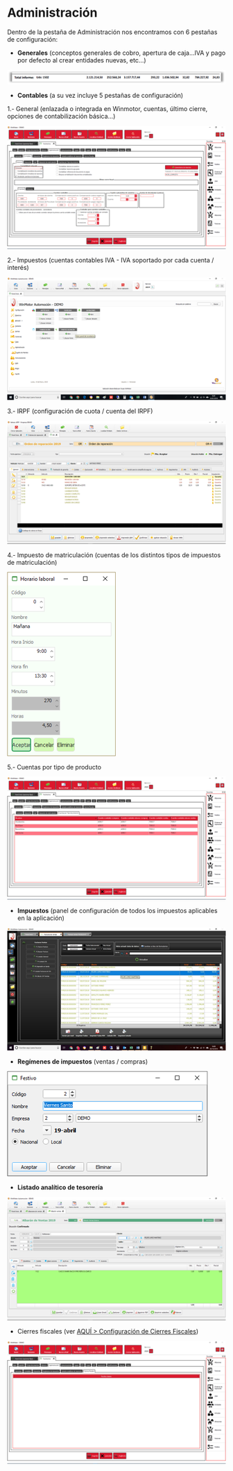 # Administración

Dentro de la pestaña de Administración nos encontramos con 6 pestañas de configuración:

* **Generales** \(conceptos generales de cobro, apertura de caja...IVA y pago por defecto al crear entidades nuevas, etc...\)

![](../../../.gitbook/assets/image%20%28345%29.png)

* **Contables** \(a su vez incluye 5 pestañas de configuración\)

1.- General \(enlazada o integrada en Winmotor, cuentas, último cierre, opciones de contabilización básica...\)

![](../../../.gitbook/assets/image%20%28443%29.png)

2.- Impuestos \(cuentas contables IVA - IVA soportado por cada cuenta / interés\)

![](../../../.gitbook/assets/image%20%2817%29.png)

3.- IRPF \(configuración de cuota / cuenta del IRPF\)

![](../../../.gitbook/assets/image%20%28270%29.png)

4.- Impuesto de matriculación \(cuentas de los distintos tipos de impuestos de matriculación\)

![](../../../.gitbook/assets/image%20%2858%29.png)

5.- Cuentas por tipo de producto

![](../../../.gitbook/assets/image%20%28375%29.png)

* **Impuestos** \(panel de configuración de todos los impuestos aplicables en la aplicación\)

![](../../../.gitbook/assets/image%20%28102%29.png)

* **Regímenes de impuestos** \(ventas / compras\)

![](../../../.gitbook/assets/image%20%28145%29.png)

* **Listado analítico de tesorería**

![](../../../.gitbook/assets/image%20%28255%29.png)

* Cierres fiscales \(ver [AQUÍ &gt; Configuración de Cierres Fiscales](../../administracion/enlace-contable/cierres-fiscales.md)\)

![](../../../.gitbook/assets/image%20%28361%29.png)





